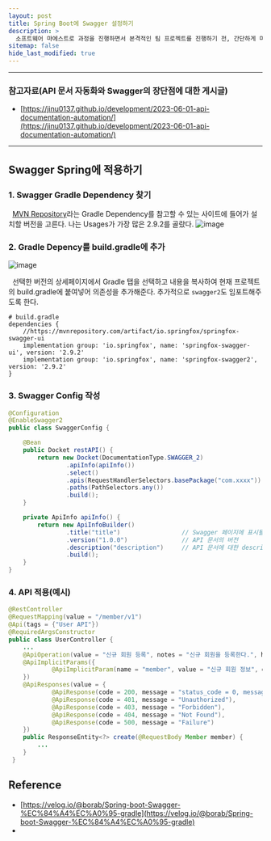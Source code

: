 ```yaml
---
layout: post
title: Spring Boot에 Swagger 설정하기
description: >
  소프트웨어 마에스트로 과정을 진행하면서 본격적인 팀 프로젝트를 진행하기 전, 간단하게 미니 프로젝트를 진행하기로 하였다. 나는 백엔드 파트를 담당하여 Spring Boot를 통한 API 서버 개발을 하게 되었고, Swagger를 통해 API 문서 생성을 자동화하고자 한다.
sitemap: false
hide_last_modified: true
---
```


---

### 참고자료(API 문서 자동화와 Swagger의 장단점에 대한 게시글)

- [https://jinu0137.github.io/development/2023-06-01-api-documentation-automation/](https://jinu0137.github.io/development/2023-06-01-api-documentation-automation/)

---

## Swagger Spring에 적용하기

### 1. Swagger Gradle Dependency 찾기

&nbsp; [MVN Repository](https://mvnrepository.com/artifact/io.springfox/springfox-swagger-ui)라는 Gradle Dependency를 참고할 수 있는 사이트에 들어가 설치할 버전을 고른다. 나는 Usages가 가장 많은 2.9.2를 골랐다.
![image](https://user-images.githubusercontent.com/68031450/242531271-a7c0ba57-17fa-4315-abee-fadb42d6cd83.png)

### 2. Gradle Depency를 build.gradle에 추가

![image](https://user-images.githubusercontent.com/68031450/242533988-d5dc30a5-0ae0-4073-86c4-d51ca92a4594.png)

&nbsp; 선택한 버전의 상세페이지에서 Gradle 탭을 선택하고 내용을 복사하여 현재 프로젝트의 build.gradle에 붙여넣어 의존성을 추가해준다. 추가적으로 `swagger2`도 임포트해주도록 한다.

```
# build.gradle
dependencies {
    //https://mvnrepository.com/artifact/io.springfox/springfox-swagger-ui
    implementation group: 'io.springfox', name: 'springfox-swagger-ui', version: '2.9.2'
    implementation group: 'io.springfox', name: 'springfox-swagger2', version: '2.9.2'
}

```

### 3. Swagger Config 작성

```java
@Configuration
@EnableSwagger2
public class SwaggerConfig {

    @Bean
    public Docket restAPI() {
        return new Docket(DocumentationType.SWAGGER_2)
                .apiInfo(apiInfo())
                .select()
                .apis(RequestHandlerSelectors.basePackage("com.xxxx"))  // base Package 주소
                .paths(PathSelectors.any())
                .build();
    }

    private ApiInfo apiInfo() {
        return new ApiInfoBuilder()
                .title("title")                 // Swagger 페이지에 표시될 Title
                .version("1.0.0")               // API 문서의 버전
                .description("description")     // API 문서에 대한 description
                .build();
    }
}
```

### 4. API 적용(예시)

```java
@RestController
@RequestMapping(value = "/member/v1")
@Api(tags = {"User API"})
@RequiredArgsConstructor
public class UserController {
    ...
    @ApiOperation(value = "신규 회원 등록", notes = "신규 회원을 등록한다.", httpMethod = "POST", response = ResponseEntity.class, consumes = "application/json", tags = {})
    @ApiImplicitParams({
            @ApiImplicitParam(name = "member", value = "신규 회원 정보", dataType = "Member", paramType = "body")
    })
    @ApiResponses(value = {
            @ApiResponse(code = 200, message = "status_code = 0, message = ok / status_code = -1, message = error / status_code = -99, message = Not Exist Required Param"),
            @ApiResponse(code = 401, message = "Unauthorized"),
            @ApiResponse(code = 403, message = "Forbidden"),
            @ApiResponse(code = 404, message = "Not Found"),
            @ApiResponse(code = 500, message = "Failure")
    })
    public ResponseEntity<?> create(@RequestBody Member member) {
        ...
    }
 }

```

## Reference

- [https://velog.io/@borab/Spring-boot-Swagger-%EC%84%A4%EC%A0%95-gradle](https://velog.io/@borab/Spring-boot-Swagger-%EC%84%A4%EC%A0%95-gradle)
- []()
